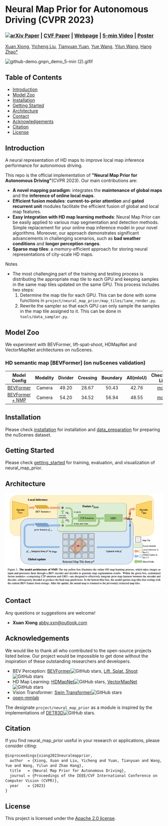 # Neural Map Prior for Autonomous Driving (CVPR 2023)

### [![arXiv Paper](https://img.shields.io/badge/arXiv-Paper-<COLOR>.svg)](https://arxiv.org/abs/2304.08481) | [CVF Paper](https://openaccess.thecvf.com/content/CVPR2023/papers/Xiong_Neural_Map_Prior_for_Autonomous_Driving_CVPR_2023_paper.pdf) | [Webpage](https://tsinghua-mars-lab.github.io/neural_map_prior/) | [5-min Video](https://www.youtube.com/watch?v=FpzxaBVw3L0) | [Poster](https://drive.google.com/file/d/1_QfH4biGliakV37st_y-RmvaPsSFugcj/view?usp=sharing)

[Xuan Xiong](), [Yicheng Liu](https://scholar.google.com.hk/citations?hl=en&user=vRmsgQUAAAAJ), [Tianyuan Yuan](), [Yue Wang](https://people.csail.mit.edu/yuewang/), [Yilun Wang](https://scholar.google.com.hk/citations?user=nUyTDosAAAAJ&hl=en/), [Hang Zhao*](http://people.csail.mit.edu/hangzhao/)

![github-demo.g![npn_demo_5-min (2).gif](..%2F..%2FDocuments%2Fnmp_ppt_sum%2Fnpn_demo_5-min%20%282%29.gif)if](figs/github-demo.gif)

[//]: # ([![Watch the video]&#40;https://img.youtube.com/vi/OhHGzpQTifo/maxresdefault.jpg&#41;]&#40;https://www.youtube.com/watch?v=OhHGzpQTifo&#41;)


[//]: # (![multi-trip fusion]&#40;figs/github-demo.gif&#41;)

## Table of Contents

- [Introduction](#Introduction)
- [Model Zoo](#Model-Zoo)
- [Installation](#Installation)
- [Getting Started](#Getting-Started)
- [Architecture](#Architecture)
- [Contact](#Contact)
- [Acknowledgements](#Acknowledgements)
- [Citation](#Citation)
- [License](#License)

## Introduction<a name="Intro"></a>

A neural representation of HD maps to improve local map inference performance for autonomous driving.

This repo is the official implementation of __"Neural Map Prior for Autonomous
Driving"__(CVPR 2023). Our main contributions are:

* __A novel mapping paradigm__: integrates the __maintenance of global maps__ and
  the __inference of online local maps__.
* __Efficient fusion modules__:  __current-to-prior attention__ and __gated recurrent unit__ modules facilitate
  the efficient fusion of global and local map features.
* __Easy integration with HD map learning methods__: Neural Map Prior can be easily applied to various map segmentation
  and detection methods. Simple replacement for your online map inference model in your novel algorithms. Moreover, our
  approach demonstrates significant advancements in challenging scenarios, such as __bad weather conditions__
  and __longer perception ranges__.
* __Sparse map tiles__: a memory-efficient approach for storing neural representations of city-scale HD maps.

Notes

* The most challenging part of the training and testing process is distributing the appropriate map tile to each GPU and
  keeping samples in the same map tiles updated on the same GPU. This process includes two steps:
    1. Determine the map tile for each GPU. This can be done with some functions
       in `project/neural_map_prior/map_tiles/lane_render.py`.
    2. Rewrite the sampler so that each GPU can only sample the samples in the map tile assigned to it. This can be done
       in `tools/data_sampler.py`.

## Model Zoo

We experiment with BEVFormer, lift-spat-shoot, HDMapNet and VectorMapNet architectures on nuScenes.

### HD semantic map [BEVFormer] (on nuScenes validation)

|                               Model Config                               | Modality | Divider | Crossing | Boundary | All(mIoU) |                                       Checkpoint Link                                       |
|:------------------------------------------------------------------------:|:--------:|:-------:|:--------:|:--------:|:---------:|:-------------------------------------------------------------------------------------------:|
|            [BEVFormer](project/configs/bevformer_30m_60m.py)             |  Camera  |  49.20  |  28.67   |  50.43   |   42.76   | [model](https://drive.google.com/file/d/1OPiyPl7GbnopDL56D4dgXAW9Dbl1wGko/view?usp=sharing) |
| [BEVFormer + NMP](project/configs/neural_map_prior_bevformer_30m_60m.py) |  Camera  |  54.20  |  34.52   |  56.94   |   48.55   | [model](https://drive.google.com/file/d/1qPvhDICbaNVs86K-n8x1NRfyLylI_xFm/view?usp=sharing) |

## Installation

Please check [installation](docs/installation.md) for installation and [data_preparation](docs/data_preparation.md) for
preparing the nuScenes dataset.

[//]: # (* As part of this code release we have installed this software and run the training and evaluation scripts on a new AWS)

[//]: # (instance to verify the installation process described below.)

## Getting Started

Please check [getting_started](docs/getting_started.md) for training, evaluation, and visualization of neural_map_prior.

## Architecture

![visualization](figs/arch.png)

## Contact

Any questions or suggestions are welcome!

* __Xuan Xiong__ [abby.xxn@outlook.com](abby.xxn@outlook.com)

## Acknowledgements

We would like to thank all who contributed to the open-source projects listed below. Our project would be impossible to
get done without the inspiration of these outstanding researchers and developers.

* BEV
  Perception: [BEVFormer](https://github.com/fundamentalvision/BEVFormer)![GitHub stars](https://img.shields.io/github/stars/fundamentalvision/BEVFormer.svg?style=flat&label=Star), [Lift, Splat, Shoot](https://github.com/nv-tlabs/lift-splat-shoot)![GitHub stars](https://img.shields.io/github/stars/nv-tlabs/lift-splat-shoot.svg?style=flat&label=Star)
* HD Map
  Learning: [HDMapNet](https://github.com/Tsinghua-MARS-Lab/HDMapNet)![GitHub stars](https://img.shields.io/github/stars/Tsinghua-MARS-Lab/HDMapNet.svg?style=flat&label=Star), [VectorMapNet](https://github.com/Mrmoore98/VectorMapNet_code/tree/mian)![GitHub stars](https://img.shields.io/github/stars/Mrmoore98/VectorMapNet_code.svg?style=flat&label=Star)
* Vision
  Transformer: [Swin Transformer](https://github.com/microsoft/Swin-Transformer)![GitHub stars](https://img.shields.io/github/stars/microsoft/Swin-Transformer.svg?style=flat&label=Star)
* [open-mmlab](https://github.com/open-mmlab)

The designate `project/neural_map_prior` as a module is inspired by the implementations
of [DETR3D](https://github.com/WangYueFt/detr3d)![GitHub stars](https://img.shields.io/github/stars/WangYueFt/detr3d.svg?style=flat&label=Star).

## Citation

If you find neural_map_prior useful in your research or applications, please consider citing:

```
@inproceedings{xiong2023neuralmapprior,
  author  = {Xiong, Xuan and Liu, Yicheng and Yuan, Tianyuan and Wang, Yue and Wang, Yilun and Zhao Hang},
  title   = {Neural Map Prior for Autonomous Driving},
  journal = {Proceedings of the IEEE/CVF International Conference on Computer Vision (CVPR)},
  year    = {2023}
}
```

## License

This project is licensed under the [Apache 2.0 license](LICENSE).

